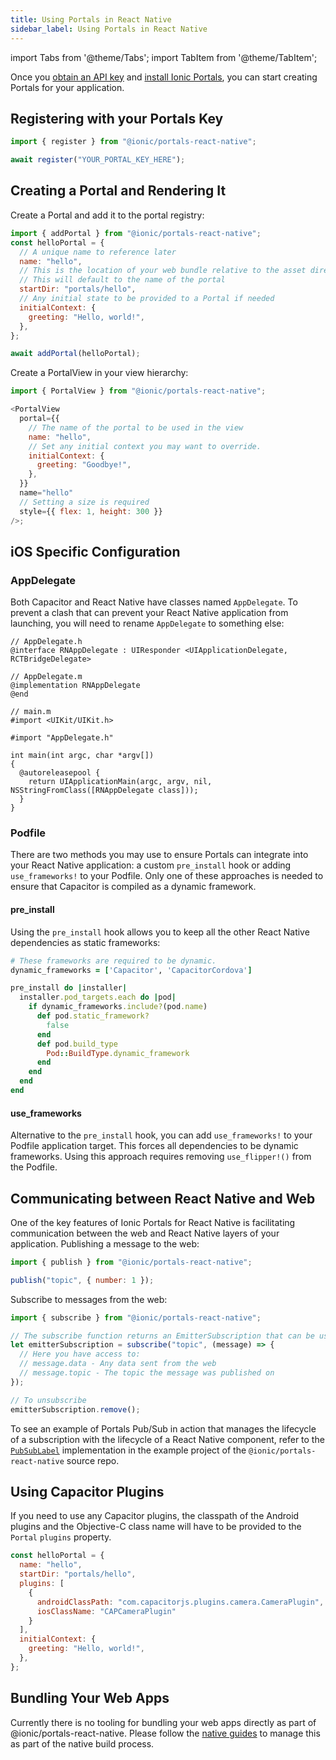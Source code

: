 ```yaml
---
title: Using Portals in React Native
sidebar_label: Using Portals in React Native
---
```


import Tabs from '@theme/Tabs';
import TabItem from '@theme/TabItem';

Once you [obtain an API key](./guide#signup) and [install Ionic Portals](./guide#install), you can start creating Portals for your application.

## Registering with your Portals Key

```javascript
import { register } from "@ionic/portals-react-native";

await register("YOUR_PORTAL_KEY_HERE");
```

## Creating a Portal and Rendering It

Create a Portal and add it to the portal registry:

```javascript
import { addPortal } from "@ionic/portals-react-native";
const helloPortal = {
  // A unique name to reference later
  name: "hello",
  // This is the location of your web bundle relative to the asset directory in Android and Bundle.main in iOS
  // This will default to the name of the portal
  startDir: "portals/hello",
  // Any initial state to be provided to a Portal if needed
  initialContext: {
    greeting: "Hello, world!",
  },
};

await addPortal(helloPortal);
```

Create a PortalView in your view hierarchy:

```javascript
import { PortalView } from "@ionic/portals-react-native";

<PortalView
  portal={{
    // The name of the portal to be used in the view
    name: "hello",
    // Set any initial context you may want to override.
    initialContext: {
      greeting: "Goodbye!",
    },
  }}
  name="hello"
  // Setting a size is required
  style={{ flex: 1, height: 300 }}
/>;
```

## iOS Specific Configuration

### AppDelegate

Both Capacitor and React Native have classes named `AppDelegate`. To prevent a clash that can prevent your React Native application from launching,
you will need to rename `AppDelegate` to something else:

```objc
// AppDelegate.h
@interface RNAppDelegate : UIResponder <UIApplicationDelegate, RCTBridgeDelegate>
```

```objc
// AppDelegate.m
@implementation RNAppDelegate
@end
```

```objc
// main.m
#import <UIKit/UIKit.h>

#import "AppDelegate.h"

int main(int argc, char *argv[])
{
  @autoreleasepool {
    return UIApplicationMain(argc, argv, nil, NSStringFromClass([RNAppDelegate class]));
  }
}
```

### Podfile

There are two methods you may use to ensure Portals can integrate into your React Native application: a custom `pre_install` hook or adding `use_frameworks!` to your Podfile. Only one of these approaches is needed to ensure that Capacitor is compiled as a dynamic framework.

#### pre_install

Using the `pre_install` hook allows you to keep all the other React Native dependencies as static frameworks:

```ruby
# These frameworks are required to be dynamic.
dynamic_frameworks = ['Capacitor', 'CapacitorCordova']

pre_install do |installer|
  installer.pod_targets.each do |pod|
    if dynamic_frameworks.include?(pod.name)
      def pod.static_framework?
        false
      end
      def pod.build_type
        Pod::BuildType.dynamic_framework
      end
    end
  end
end
```

#### use_frameworks

Alternative to the `pre_install` hook, you can add `use_frameworks!` to your Podfile application target. This forces all dependencies to be dynamic frameworks. Using this approach requires removing `use_flipper!()` from the Podfile.

## Communicating between React Native and Web

One of the key features of Ionic Portals for React Native is facilitating communication between the web and React Native layers of your application.
Publishing a message to the web:

```javascript
import { publish } from "@ionic/portals-react-native";

publish("topic", { number: 1 });
```

Subscribe to messages from the web:

```javascript
import { subscribe } from "@ionic/portals-react-native";

// The subscribe function returns an EmitterSubscription that can be used to unsubscribe from events
let emitterSubscription = subscribe("topic", (message) => {
  // Here you have access to:
  // message.data - Any data sent from the web
  // message.topic - The topic the message was published on
});

// To unsubscribe
emitterSubscription.remove();
```

To see an example of Portals Pub/Sub in action that manages the lifecycle of a subscription with the lifecycle of a React Native component, refer to the [`PubSubLabel`](https://github.com/ionic-team/ionic-portals-react-native/blob/bbc42ccf364e7aef71519dedbc8ada38b0a45f75/example/App.tsx#L53df39127/example/App.tsx#L53) implementation in the example project of the `@ionic/portals-react-native` source repo.

## Using Capacitor Plugins

If you need to use any Capacitor plugins, the classpath of the Android plugins and the Objective-C class name will have to be provided to the `Portal` `plugins` property.

```javascript
const helloPortal = {
  name: "hello",
  startDir: "portals/hello",
  plugins: [
    {
      androidClassPath: "com.capacitorjs.plugins.camera.CameraPlugin",
      iosClassName: "CAPCameraPlugin"
    }
  ],
  initialContext: {
    greeting: "Hello, world!",
  },
};
```

## Bundling Your Web Apps

Currently there is no tooling for bundling your web apps directly as part of @ionic/portals-react-native. Please follow the [native guides](./how-to/pull-in-web-bundle#setup-the-web-asset-directory) to manage this as part of the native build process.
